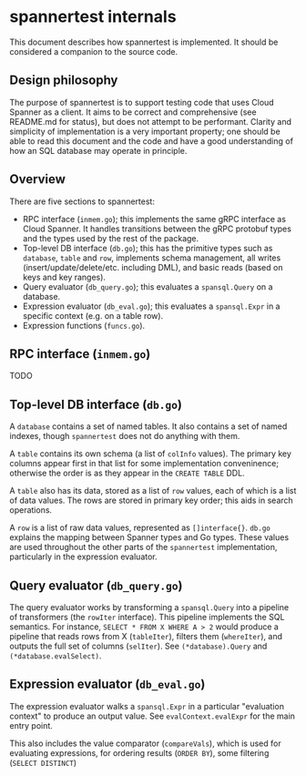 # spannertest internals

This document describes how spannertest is implemented. It should be considered
a companion to the source code.

## Design philosophy

The purpose of spannertest is to support testing code that uses Cloud Spanner
as a client. It aims to be correct and comprehensive (see README.md for
status), but does not attempt to be performant. Clarity and simplicity of
implementation is a very important property; one should be able to read this
document and the code and have a good understanding of how an SQL database may
operate in principle.

## Overview

There are five sections to spannertest:

* RPC interface (`inmem.go`); this implements the same gRPC interface as Cloud
  Spanner. It handles transitions between the gRPC protobuf types and the types
  used by the rest of the package.
* Top-level DB interface (`db.go`); this has the primitive types such as
  `database`, `table` and `row`, implements schema management, all writes
  (insert/update/delete/etc. including DML), and basic reads (based on keys and
  key ranges).
* Query evaluator (`db_query.go`); this evaluates a `spansql.Query` on a
  database.
* Expression evaluator (`db_eval.go`); this evaluates a `spansql.Expr` in a
  specific context (e.g. on a table row).
* Expression functions (`funcs.go`).

## RPC interface (`inmem.go`)

TODO

## Top-level DB interface (`db.go`)

A `database` contains a set of named tables. It also contains a set of named
indexes, though `spannertest` does not do anything with them.

A `table` contains its own schema (a list of `colInfo` values). The primary key
columns appear first in that list for some implementation conveninence;
otherwise the order is as they appear in the `CREATE TABLE` DDL.

A `table` also has its data, stored as a list of `row` values, each of which is
a list of data values. The rows are stored in primary key order; this aids in
search operations.

A `row` is a list of raw data values, represented as `[]interface{}`. `db.go`
explains the mapping between Spanner types and Go types. These values are used
throughout the other parts of the `spannertest` implementation, particularly in
the expression evaluator.

## Query evaluator (`db_query.go`)

The query evaluator works by transforming a `spansql.Query` into a pipeline of
transformers (the `rowIter` interface). This pipeline implements the SQL
semantics. For instance, `SELECT * FROM X WHERE A > 2` would produce a pipeline
that reads rows from X (`tableIter`), filters them (`whereIter`), and outputs
the full set of columns (`selIter`). See `(*database).Query` and
`(*database.evalSelect)`.

## Expression evaluator (`db_eval.go`)

The expression evaluator walks a `spansql.Expr` in a particular "evaluation
context" to produce an output value. See `evalContext.evalExpr` for the main
entry point.

This also includes the value comparator (`compareVals`), which is used for
evaluating expressions, for ordering results (`ORDER BY`), some filtering
(`SELECT DISTINCT`)
